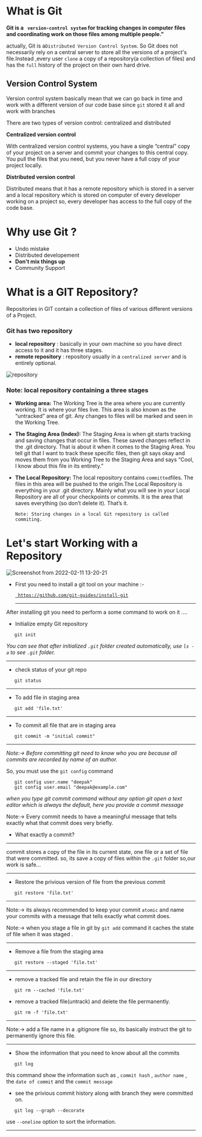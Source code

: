 
# What is Git

**Git  is a ` version-control system` for tracking changes in computer files and coordinating work on those files among multiple people.”**

actually, Git is a`Distributed Version Control System`. So Git does not necessarily rely on a central server to store all the versions of a project's file.Instead ,every user `clone` a copy of a repository(a collection of files) and has the `full` history of the project on their own hard drive.

## Version Control System

Version control system basically mean that we can go back in time and work with a different version of our code base since `git` stored it all and work with branches

There are two types of version control: centralized and distributed

**Centralized version control**

With centralized version control systems, you have a single “central” copy of your project on a server and commit your changes to this central copy. You pull the files that you need, but you never have a full copy of your project locally.

**Distributed version control**

Distributed means that it has a remote repository which is stored in a server and a local repository which is stored on computer of every developer working on a project so, every developer has access to the full copy of the code base.


# Why use Git ?

- Undo mistake
- Distributed developement
- **Don't mix things up**
- Community Support

# What is a GIT Repository?

Repositories in GIT contain a collection of files of various different versions of a Project.

### **Git has two repository**
- **local repository** : basically in your own  machine so you have direct access to it and it has three stages.
- **remote repository** : repository usually in a `centralized server` and is entirely optional.

![repository](https://i.stack.imgur.com/UvZ0M.png)

### Note: local repository containing a three stages

- **Working area:** The Working Tree is the area where you are currently working. It is where your files live. This area is also known as the “untracked” area of git. Any changes to files will be marked and seen in the Working Tree.
- **The Staging Area (Index):** The Staging Area is when git starts tracking and saving changes that occur in files. These saved changes reflect in the .git directory. That is about it when it comes to the Staging Area. You tell git that I want to track these specific files, then git says okay and moves them from you Working Tree to the Staging Area and says “Cool, I know about this file in its entirety.” 

- **The Local Repository:** The local repository contains `committed`files. The files in this area will be pushed to the origin.The Local Repository is everything in your .git directory. Mainly what you will see in your Local Repository are all of your checkpoints or commits. It is the area that saves everything (so don’t delete it). That’s it.

  `Note: Storing changes in a local Git repository is called commiting.`

# Let's start Working with a Repository 

![Screenshot from 2022-02-11 13-20-21](https://user-images.githubusercontent.com/98619865/153555352-93c06330-71d1-4a4b-97cf-e4193a70bf4d.jpg)

- First you need to install a git tool on your machine :-

  [` https://github.com/git-guides/install-git`](https://github.com/git-guides/install-git)
  
  
  ----
 After installing git you need to perform a some command to work on it ....
- Initialize  empty Git repository 
``` 
   git init 
```
*You can see that after initialized `.git` folder created automatically, use `ls -a` to see `.git` folder.*

---
- check status of your git repo
``` 
   git status
```

----
- To add file in staging area

``` 
   git add 'file.txt'
```
----

- To commit all  file that are in staging area 

``` 
   git commit -m "initial commit"
```
--- 

*Note:-> Before committing git need to know who you are because all commits are recorded by name of an author.*

So, you must use the `git config` command

``` 
   git config user.name "deepak"
   git config user.email "deepak@example.com" 
```

*when you type git commit command without any option git open a text editor which is always the default, here you provide a commit message*

Note:-> Every commit needs to have a meaningful message that tells exactly what that commit does very briefly.

- What exactly a commit?
--- 
   commit stores a copy of the file in its current state, one file or a set of file  that were committed.
   so, its save a copy of files within the `.git` folder  so,our work is safe... 

--- 

- Restore the privious version of file from the previous commit

``` 
   git restore 'file.txt' 
```

----
Note:-> its always recommended to keep your commit `atomic` and name your commits  with a message that tells exactly what commit does. 

Note:-> when you stage a file in git by `git add` command it caches the state of file when it was staged .

----
- Remove a file from the staging area 

``` 
   git restore --staged 'file.txt'
```
----

- remove a tracked file and retain the file in our directory

``` 
   git rm --cached 'file.txt' 
```
- remove a tracked file(untrack) and delete the file permanently.

``` 
   git rm -f 'file.txt' 
```
----

Note:-> add a file name in a .gitignore file so, its basically instruct the git to permanently ignore this file.

----

- Show the information that you need to know about all the commits
``` 
   git log 
```
this command show the information such as , `commit hash` , `author name` , the `date of commit` and the `commit message`

- see the privious commit history along with branch they were committed on.

``` 
   git log --graph --decorate  
```

use `--oneline` option to sort the  information.

----





